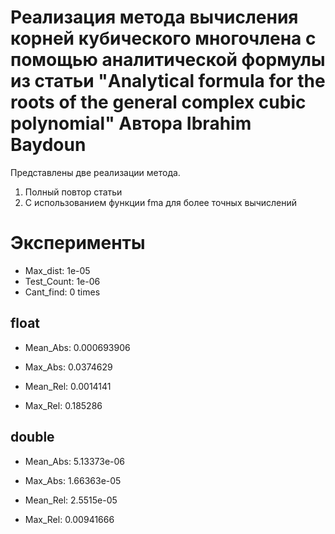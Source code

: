 # Реализация метода вычисления корней кубического многочлена с помощью аналитической формулы из статьи "Analytical formula for the roots of the general complex cubic polynomial" Автора Ibrahim Baydoun 

Представлены две реализации метода.

1. Полный повтор статьи
2. С использованием функции fma для более точных вычислений

# Эксперименты

- Max_dist: 1e-05 
- Test_Count: 1e-06 
- Cant_find: 0 times

## float

- Mean_Abs: 0.000693906 
- Max_Abs: 0.0374629 

- Mean_Rel: 0.0014141 
- Max_Rel: 0.185286 

## double

- Mean_Abs: 5.13373e-06 
- Max_Abs: 1.66363e-05 
 
- Mean_Rel: 2.5515e-05 
- Max_Rel: 0.00941666 

